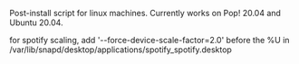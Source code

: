 Post-install script for linux machines. Currently works on Pop! 20.04 and Ubuntu 20.04.

for spotify scaling, add '--force-device-scale-factor=2.0' before the %U in /var/lib/snapd/desktop/applications/spotify_spotify.desktop
